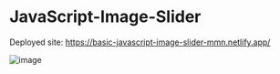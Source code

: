 # JavaScript-Image-Slider
Deployed site: https://basic-javascript-image-slider-mmn.netlify.app/ 

![image](https://github.com/Mohanad-Nassar/JavaScript-Image-Slider/assets/127761857/1a43bbd7-0f12-42c0-bae3-ba4faa48881a)
